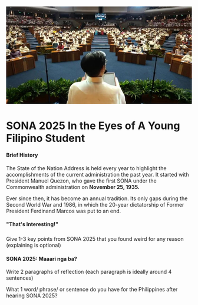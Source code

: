 ![SONA 2025: President Bongbong Marcos](image-1.png)
# SONA 2025 In the Eyes of A Young Filipino Student

#### Brief History
The State of the Nation Address is held every year to highlight the accomplishments of the current administration the past year. It started with President Manuel Quezon, who gave the first SONA under the Commonwealth administration on **November 25, 1935.** 

Ever since then, it has become an annual tradition. Its only gaps during the Second World War and 1986, in which the 20-year dictatorship of Former President Ferdinand Marcos was put to an end.

#### "That's Interesting!"

### 
Give 1-3 key points from SONA 2025 that you found weird for any reason (explaining is optional)

#### SONA 2025: Maaari nga ba?
Write 2 paragraphs of reflection (each paragraph is ideally around 4 sentences)

What 1 word/ phrase/ or sentence do you have for the Philippines after hearing SONA 2025?